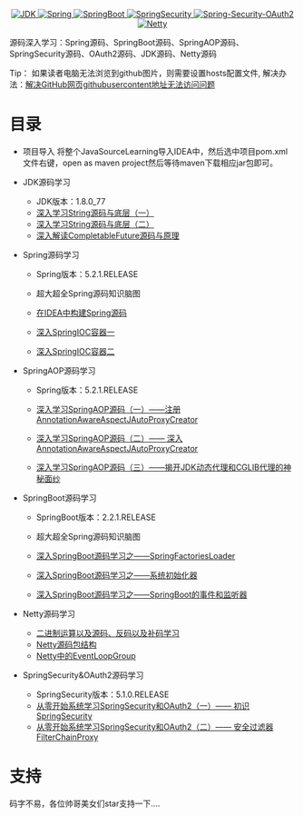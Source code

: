 
<p align="center">
  <a href="https://www.oracle.com/cn/java/technologies/javase/javase-jdk8-downloads.html">
    <img src="https://img.shields.io/badge/JDK-1.8.0__77-brightgreen" alt="JDK">
  </a>
  <a href="https://spring.io/">
    <img src="https://img.shields.io/badge/Spring-5.2.1.RELEASE-green" alt="Spring">
  </a>
  <a href="https://spring.io/projects/spring-boot">
    <img src="https://img.shields.io/badge/SpringBoot-2.2.1.RELEASE-yellowgreen" alt="SpringBoot">
  </a>
  <a href="https://spring.io/projects/spring-security">
    <img src="https://img.shields.io/badge/SpringSecurity-5.1.0.RELEASE-orange" alt="SpringSecurity">
  </a>
  <a href="https://spring.io/projects/spring-security-oauth">
    <img src="https://img.shields.io/badge/Spring--Security--OAuth2-2.3.5.RELEASE-red" alt="Spring-Security-OAuth2">
  </a>
  <a href="https://netty.io/">
    <img src="https://img.shields.io/badge/Netty-4-blue" alt="Netty">
  </a>
</p>

源码深入学习：Spring源码、SpringBoot源码、SpringAOP源码、SpringSecurity源码、OAuth2源码、JDK源码、Netty源码

Tip：
如果读者电脑无法浏览到github图片，则需要设置hosts配置文件, 解决办法：[解决GitHub网页githubusercontent地址无法访问问题
](https://zhuanlan.zhihu.com/p/107691233)

# 目录

-   项目导入
    将整个JavaSourceLearning导入IDEA中，然后选中项目pom.xml文件右键，open as maven project然后等待maven下载相应jar包即可。

-   JDK源码学习
    - JDK版本：1.8.0_77
    - [深入学习String源码与底层（一）](https://blog.csdn.net/CoderBruis/article/details/94884673)
    - [深入学习String源码与底层（二）](https://blog.csdn.net/CoderBruis/article/details/95620935)
    - [深入解读CompletableFuture源码与原理](https://blog.csdn.net/CoderBruis/article/details/103181520)

-   Spring源码学习
    - Spring版本：5.2.1.RELEASE
    
    - 超大超全Spring源码知识脑图
    
    - [在IDEA中构建Spring源码](https://blog.csdn.net/CoderBruis/article/details/85840438)
    - [深入SpringIOC容器一](https://blog.csdn.net/CoderBruis/article/details/85940756)
    - [深入SpringIOC容器二](https://blog.csdn.net/CoderBruis/article/details/86505582)

-   SpringAOP源码学习
    - Spring版本：5.2.1.RELEASE 
    
    - [深入学习SpringAOP源码（一）——注册AnnotationAwareAspectJAutoProxyCreator](https://blog.csdn.net/CoderBruis/article/details/100031756)
    - [深入学习SpringAOP源码（二）—— 深入AnnotationAwareAspectJAutoProxyCreator](https://blog.csdn.net/CoderBruis/article/details/100042081)
    - [深入学习SpringAOP源码（三）——揭开JDK动态代理和CGLIB代理的神秘面纱](https://blog.csdn.net/CoderBruis/article/details/100083575)

-   SpringBoot源码学习
    - SpringBoot版本：2.2.1.RELEASE
    
    - 超大超全Spring源码知识脑图
    
    - [深入SpringBoot源码学习之——SpringFactoriesLoader](https://blog.csdn.net/CoderBruis/article/details/106559304) 
    - [深入SpringBoot源码学习之——系统初始化器](https://blog.csdn.net/CoderBruis/article/details/106610007)
    - [深入SpringBoot源码学习之——SpringBoot的事件和监听器](https://blog.csdn.net/CoderBruis/article/details/106896656)
    

-   Netty源码学习
    - [二进制运算以及源码、反码以及补码学习](https://github.com/coderbruis/JavaSourceLearning/blob/master/note/Netty/%E4%BA%8C%E8%BF%9B%E5%88%B6.md) 
    - [Netty源码包结构](https://github.com/coderbruis/JavaSourceLearning/blob/master/note/Netty/Netty%E6%BA%90%E7%A0%81%E5%8C%85%E7%BB%93%E6%9E%84.md)
    - [Netty中的EventLoopGroup](https://github.com/coderbruis/JavaSourceLearning/blob/master/note/Netty/Netty%E4%B8%AD%E7%9A%84EventLoopGroup%E6%98%AF%E4%BB%80%E4%B9%88.md)
    
-   SpringSecurity&OAuth2源码学习
    - SpringSecurity版本：5.1.0.RELEASE
    - [从零开始系统学习SpringSecurity和OAuth2（一）—— 初识SpringSecurity](https://blog.csdn.net/CoderBruis/article/details/107297547)    
    - [从零开始系统学习SpringSecurity和OAuth2（二）—— 安全过滤器FilterChainProxy](https://blog.csdn.net/CoderBruis/article/details/107604400)
    
# 支持

  码字不易，各位帅哥美女们star支持一下....



